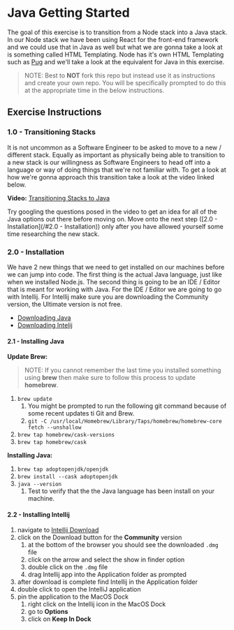 # Java Getting Started

The goal of this exercise is to transition from a Node stack into a Java stack. In our Node stack we have been using React for the front-end framework and we could use that in Java as well but what we are gonna take a look at is something called HTML Templating. Node has it's own HTML Templating such as [Pug](https://pugjs.org/api/getting-started.html) and we'll take a look at the equivalent for Java in this exercise.

> NOTE: Best to **NOT** fork this repo but instead use it as instructions and create your own repo. You will be specifically prompted to do this at the appropriate time in the below instructions.

## Exercise Instructions

### 1.0 - Transitioning Stacks

It is not uncommon as a Software Engineer to be asked to move to a new / different stack. Equally as important as physically being able to transition to a new stack is our willingness as Software Engineers to head off into a language or way of doing things that we're not familiar with. To get a look at how we're gonna approach this transition take a look at the video linked below.

**Video:**
[Transitioning Stacks to Java]()

Try googling the questions posed in the video to get an idea for all of the Java options out there before moving on. Move onto the next step ([2.0 - Installation](/#2.0 - Installation)) only after you have allowed yourself some time researching the new stack.

### 2.0 - Installation

We have 2 new things that we need to get installed on our machines before we can jump into code. The first thing is the actual Java language, just like when we installed Node.js. The second thing is going to be an IDE / Editor that is meant for working with Java. For the IDE / Editor we are going to go with Intellij. For Intellij make sure you are downloading the Community version, the Ultimate version is not free.

- [Downloading Java]()
- [Downloading Intelij](https://www.jetbrains.com/idea/download/#section=mac)

#### 2.1 - Installing Java

**Update Brew:**

> NOTE: If you cannot remember the last time you installed something using **brew** then make sure to follow this process to update **homebrew**.

1. `brew update`
    1. You might be prompted to run the following git command because of some recent updates ti Git and Brew.
    1. `git -C /usr/local/Homebrew/Library/Taps/homebrew/homebrew-core fetch --unshallow`
1. `brew tap homebrew/cask-versions`
1. `brew tap homebrew/cask`

**Installing Java:**

1. `brew tap adoptopenjdk/openjdk`
1. `brew install --cask adoptopenjdk`
1. `java --version`
    1. Test to verify that the the Java language has been install on your machine.

#### 2.2 - Installing Intellij

1. navigate to [Intellij Download](https://www.jetbrains.com/idea/download/#section=mac)
1. click on the Download button for the **Community** version
    1. at the bottom of the browser you should see the downloaded `.dmg` file
    1. click on the arrow and select the show in finder option
    1. double click on the `.dmg` file
    1. drag Intellij app into the Application folder as prompted
1. after download is complete find Intellij in the Application folder
1. double click to open the IntelliJ application
1. pin the application to the MacOS Dock
    1. right click on the Intellij icon in the MacOS Dock
    1. go to **Options**
    1. click on **Keep In Dock**
